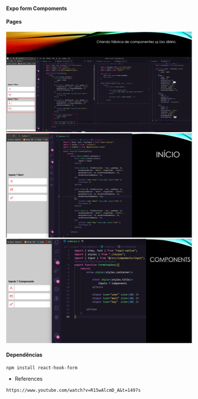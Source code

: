 #### Expo form Compoments

#### Pages
<img src="./screens/page-01.png" />
<img src="./screens/page-02.png" />
<img src="./screens/page-03.png" />

#### Dependências
```
npm install react-hook-form
```

* References
```
https://www.youtube.com/watch?v=R15wAlcmD_A&t=1497s
```